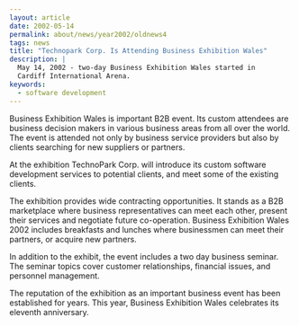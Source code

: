 ```yaml
---
layout: article
date: 2002-05-14
permalink: about/news/year2002/oldnews4
tags: news
title: "Technopark Corp. Is Attending Business Exhibition Wales"
description: |
  May 14, 2002 - two-day Business Exhibition Wales started in
  Cardiff International Arena.
keywords:
  - software development
---
```


Business Exhibition Wales is important B2B event. Its custom attendees are business decision makers
in various business areas from all over the world. The event is attended not only by business
service providers but also by clients searching for new suppliers or partners.

At the exhibition TechnoPark Corp. will introduce its custom software development services to
potential clients, and meet some of the existing clients.

The exhibition provides wide contracting opportunities. It stands as a B2B marketplace where
business representatives can meet each other, present their services and negotiate future
co-operation. Business Exhibition Wales 2002 includes breakfasts and lunches where businessmen can
meet their partners, or acquire new partners.

In addition to the exhibit, the event includes a two day business seminar. The seminar topics cover
customer relationships, financial issues, and personnel management.

The reputation of the exhibition as an important business event has been established for years. This
year, Business Exhibition Wales celebrates its eleventh anniversary.
